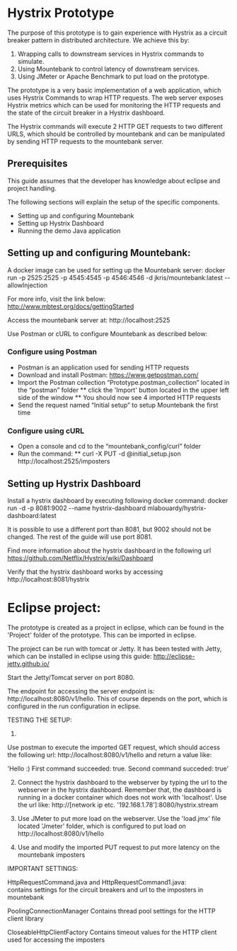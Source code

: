 # Hystrix Prototype

The purpose of this prototype is to gain experience with Hystrix as a circuit breaker pattern in distributed architecture. We achieve this by:

1. Wrapping calls to downstream services in Hystrix commands to simulate.
2. Using Mountebank to control latency of downstream services.
3. Using JMeter or Apache Benchmark to put load on the prototype.

The prototype is a very basic implementation of a web application, which uses Hystrix Commands to wrap HTTP requests. The web server exposes Hystrix metrics which can be used for monitoring the HTTP requests and the state of the circuit breaker in a Hystrix dashboard.

The Hystrix commands will execute 2 HTTP GET requests to two different URLS, which should be controlled by mountebank and can be manipulated by sending HTTP requests to the mountebank server.

## Prerequisites
This guide assumes that the developer has knowledge about eclipse and project handling.

The following sections will explain the setup of the specific components. 

* Setting up and configuring Mountebank
* Setting up Hystrix Dashboard
* Running the demo Java application

## Setting up and configuring Mountebank:

A docker image can be used for setting up the Mountebank server:
docker run -p 2525:2525 -p 4545:4545 -p 4546:4546 -d jkris/mountebank:latest --allowInjection

For more info, visit the link below:
http://www.mbtest.org/docs/gettingStarted

Access the mountebank server at: http://localhost:2525

Use Postman or cURL to configure Mountebank as described below:

### Configure using Postman
* Postman is an application used for sending HTTP requests
* Download and install Postman: https://www.getpostman.com/
* Import the Postman collection “Prototype.postman_collection” located in the “postman” folder
** click the 'Import' button located in the upper left side of the window
** You should now see 4 imported HTTP requests
* Send the request named “Initial setup” to setup Mountebank the first time

### Configure using cURL
* Open a console and cd to the “mountebank_config/curl” folder
* Run the command:
** curl -X PUT -d @initial_setup.json http://localhost:2525/imposters

## Setting up Hystrix Dashboard

Install a hystrix dashboard by executing following docker command:
docker run -d -p 8081:9002 --name hystrix-dashboard mlabouardy/hystrix-dashboard:latest

It is possible to use a different port than 8081, but 9002 should not be changed. The rest 
of the guide will use port 8081.

Find more information about the hystrix dashboard in the following url
https://github.com/Netflix/Hystrix/wiki/Dashboard

Verify that the hystrix dashboard works by accessing http://localhost:8081/hystrix



# Eclipse project:

The prototype is created as a project in eclipse, which can be found in the 'Project' 
folder of the prototype. This can be imported in eclipse.

The project can be run with tomcat or Jetty. It has been tested with Jetty, which can 
be installed in eclipse using this guide: http://eclipse-jetty.github.io/

Start the Jetty/Tomcat server on port 8080.

The endpoint for accessing the server endpoint is: http://localhost:8080/v1/hello.
This of course depends on the port, which is configured in the run configuration in
eclipse. 





TESTING THE SETUP:

1.
Use postman to execute the imported GET request, which should access the following url:
http://localhost:8080/v1/hello and return a value like: 

'Hello :) First command succeeded: true. Second command succeded: true'

2. Connect the hystrix dashboard to the webserver by typing the url to the webserver in
the hystrix dashboard. Remember that, the dashboard is running in a docker container 
which does not work with 'localhost'. Use the url like: 
http://[network ip etc. '192.168.1.78']:8080/hystrix.stream

3. Use JMeter to put more load on the webserver. Use the 'load.jmx' file located 'Jmeter' 
folder, which is configured to put load on http://localhost:8080/v1/hello

4. Use and modify the imported PUT request to put more latency on the mountebank imposters



IMPORTANT SETTINGS:

HttpRequestCommand.java and HttpRequestCommand1.java:  
contains settings for the circuit breakers and url to the imposters in mountebank

PoolingConnectionManager
Contains thread pool settings for the HTTP client library

CloseableHttpClientFactory
Contains timeout values for the HTTP client used for accessing the imposters




